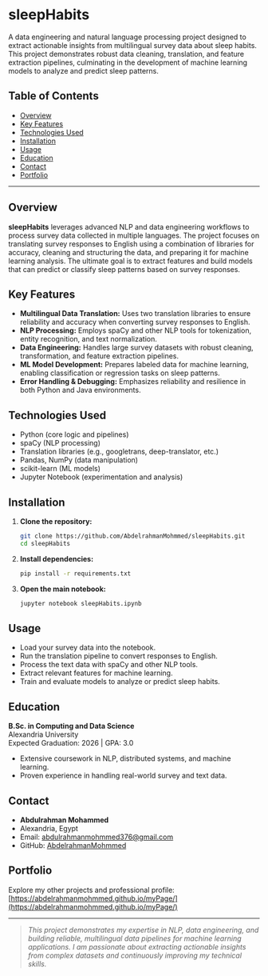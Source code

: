 # sleepHabits

A data engineering and natural language processing project designed to extract actionable insights from multilingual survey data about sleep habits. This project demonstrates robust data cleaning, translation, and feature extraction pipelines, culminating in the development of machine learning models to analyze and predict sleep patterns.

## Table of Contents

- [Overview](#overview)
- [Key Features](#key-features)
- [Technologies Used](#technologies-used)
- [Installation](#installation)
- [Usage](#usage)
- [Education](#education)
- [Contact](#contact)
- [Portfolio](#portfolio)

---

## Overview

**sleepHabits** leverages advanced NLP and data engineering workflows to process survey data collected in multiple languages. The project focuses on translating survey responses to English using a combination of libraries for accuracy, cleaning and structuring the data, and preparing it for machine learning analysis. The ultimate goal is to extract features and build models that can predict or classify sleep patterns based on survey responses.

## Key Features

- **Multilingual Data Translation:** Uses two translation libraries to ensure reliability and accuracy when converting survey responses to English.
- **NLP Processing:** Employs spaCy and other NLP tools for tokenization, entity recognition, and text normalization.
- **Data Engineering:** Handles large survey datasets with robust cleaning, transformation, and feature extraction pipelines.
- **ML Model Development:** Prepares labeled data for machine learning, enabling classification or regression tasks on sleep patterns.
- **Error Handling & Debugging:** Emphasizes reliability and resilience in both Python and Java environments.

## Technologies Used

- Python (core logic and pipelines)
- spaCy (NLP processing)
- Translation libraries (e.g., googletrans, deep-translator, etc.)
- Pandas, NumPy (data manipulation)
- scikit-learn (ML models)
- Jupyter Notebook (experimentation and analysis)

## Installation

1. **Clone the repository:**
   ```bash
   git clone https://github.com/AbdelrahmanMohmmed/sleepHabits.git
   cd sleepHabits
   ```
2. **Install dependencies:**
   ```bash
   pip install -r requirements.txt
   ```
3. **Open the main notebook:**
   ```bash
   jupyter notebook sleepHabits.ipynb
   ```

## Usage

- Load your survey data into the notebook.
- Run the translation pipeline to convert responses to English.
- Process the text data with spaCy and other NLP tools.
- Extract relevant features for machine learning.
- Train and evaluate models to analyze or predict sleep habits.

## Education

**B.Sc. in Computing and Data Science**  
Alexandria University  
Expected Graduation: 2026 | GPA: 3.0

- Extensive coursework in NLP, distributed systems, and machine learning.
- Proven experience in handling real-world survey and text data.

## Contact

- **Abdulrahman Mohammed**
- Alexandria, Egypt
- Email: abdulrahmanmohmmed376@gmail.com
- GitHub: [AbdelrahmanMohmmed](https://github.com/AbdelrahmanMohmmed)

## Portfolio

Explore my other projects and professional profile:  
[https://abdelrahmanmohmmed.github.io/myPage/](https://abdelrahmanmohmmed.github.io/myPage/)

---

> _This project demonstrates my expertise in NLP, data engineering, and building reliable, multilingual data pipelines for machine learning applications. I am passionate about extracting actionable insights from complex datasets and continuously improving my technical skills._